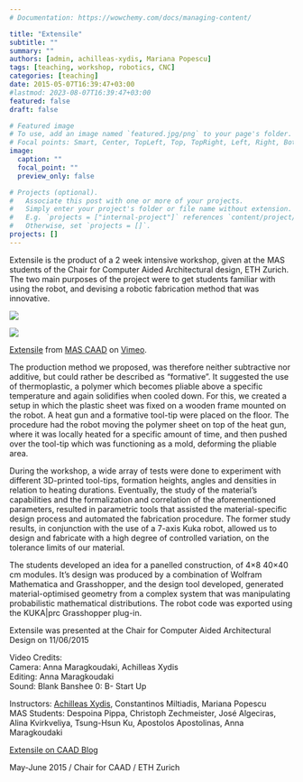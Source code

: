 ```yaml
---
# Documentation: https://wowchemy.com/docs/managing-content/

title: "Extensile"
subtitle: ""
summary: ""
authors: [admin, achilleas-xydis, Mariana Popescu]
tags: [teaching, workshop, robotics, CNC]
categories: [teaching]
date: 2015-05-07T16:39:47+03:00
#lastmod: 2023-08-07T16:39:47+03:00
featured: false
draft: false

# Featured image
# To use, add an image named `featured.jpg/png` to your page's folder.
# Focal points: Smart, Center, TopLeft, Top, TopRight, Left, Right, BottomLeft, Bottom, BottomRight.
image:
  caption: ""
  focal_point: ""
  preview_only: false

# Projects (optional).
#   Associate this post with one or more of your projects.
#   Simply enter your project's folder or file name without extension.
#   E.g. `projects = ["internal-project"]` references `content/project/deep-learning/index.md`.
#   Otherwise, set `projects = []`.
projects: []
---
```

Extensile is the product of a 2 week intensive workshop, given at the MAS students of the Chair for Computer Aided Architectural design, ETH Zurich. The two main purposes of the project were to get students familiar with using the robot, and devising a robotic fabrication method that was innovative.

[![](http://studioany.com/wp-content/uploads/2016/01/snap-640x400.png)](http://studioany.com/teaching/extensile/none)

[![](http://studioany.com/wp-content/uploads/2016/01/presintation_final_Page_16-640x400.png)](http://studioany.com/teaching/extensile/none)

[](http://studioany.com/teaching/extensile/none)

[](http://studioany.com/teaching/extensile/none)

[Extensile](https://vimeo.com/130539347) from [MAS CAAD](https://vimeo.com/mascaad) on [Vimeo](https://vimeo.com/).

The production method we proposed, was therefore neither subtractive nor additive, but could rather be described as “formative”. It suggested the use of thermoplastic, a polymer which becomes pliable above a specific temperature and again solidifies when cooled down. For this, we created a setup in which the plastic sheet was fixed on a wooden frame mounted on the robot. A heat gun and a formative tool-tip were placed on the floor. The procedure had the robot moving the polymer sheet on top of the heat gun, where it was locally heated for a specific amount of time, and then pushed over the tool-tip which was functioning as a mold, deforming the pliable area.

During the workshop, a wide array of tests were done to experiment with different 3D-printed tool-tips, formation heights, angles and densities in relation to heating durations. Eventually, the study of the material’s capabilities and the formalization and correlation of the aforementioned parameters, resulted in parametric tools that assisted the material-specific design process and automated the fabrication procedure. The former study results, in conjunction with the use of a 7-axis Kuka robot, allowed us to design and fabricate with a high degree of controlled variation, on the tolerance limits of our material.

The students developed an idea for a panelled construction, of 4×8 40×40 cm modules. It’s design was produced by a combination of Wolfram Mathematica and Grasshopper, and the design tool developed, generated material-optimised geometry from a complex system that was manipulating probabilistic mathematical distributions. The robot code was exported using the KUKA|prc Grasshopper plug-in.

Extensile was presented at the Chair for Computer Aided Architectural Design on 11/06/2015

Video Credits:  
Camera: Anna Maragkoudaki, Achilleas Xydis  
Editing: Anna Maragkoudaki  
Sound: Blank Banshee 0: B- Start Up

Instructors: [Achilleas Xydis](http://achilleasxydis.com/), Constantinos Miltiadis, Mariana Popescu  
MAS Students: Despoina Pippa, Christoph Zechmeister, José Algeciras, Alina Kvirkveliya, Tsung-Hsun Ku, Apostolos Apostolinas, Anna Maragkoudaki

[Extensile on CAAD Blog](http://www.caad.arch.ethz.ch/blog/extensile-robotic-workshop/)

May-June 2015 / Chair for CAAD / ETH Zurich